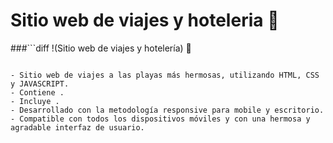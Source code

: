 # Sitio web de viajes y hoteleria   🌊

###```diff
!(Sitio web de viajes y hotelería)  🌊 
```

- Sitio web de viajes a las playas más hermosas, utilizando HTML, CSS y JAVASCRIPT.
- Contiene .
- Incluye .
- Desarrollado con la metodología responsive para mobile y escritorio.
- Compatible con todos los dispositivos móviles y con una hermosa y agradable interfaz de usuario.
